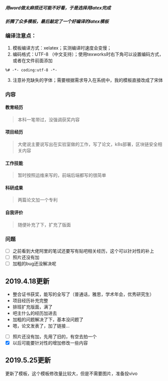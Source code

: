 ##### 用word做太麻烦还可能不好看，于是选择用latex完成
##### 折腾了众多模板，最后敲定了一个好编译的latex模板
### 编译注意点：
1. 模板编译方式：xelatex；实测编译时速度会变慢；
2. 编码格式：UTF-8 （中文支持）；使用texworks时右下角可以设置编码方式，或者在文件前面添加
```
%# -*- coding:utf-8 -*-
```
3. 注意补充缺失的字体；需要根据需求导入在系统中，我的模板直接改成了宋体

### 内容

#### 教育经历
> 本科一笔带过，没强调获奖内容
#### 项目经历
> 大佬说主要说写出在实验室做的工作，写了论文，k8s部署，区块链安全相关内容
#### 工作技能
> 暂时按照运维来写的，前端后端都写的很简单
#### 科研成果
> 两篇论文加一个专利
#### 自我评价
> 随便补充了下，扩充了版面

### 问题
- [ ] 之前看到大佬阿里的笔试还要写有贴吧相关经历，这个可以针对性的补上
- [ ] 照片还没有加
- [ ] 加粗的bug还没解决呢

## 2019.4.18更新

- 整合证书获奖，能写的全写了（普通话，雅思，学术年会，优秀研究生）
- 项目经历补充完整
- 排班扩充版面，满了
- 吧主什么的经历加进去
- 加粗的问题解决了下，基本没问题了
- 嗯，论文发表了，加了链接...
- [ ] 照片还没有加，先用了旧的，有空去拍一个
- [x] 以后可能要针对性的增加修改一些内容

## 2019.5.25更新

更新了模板，这个模板修改量比较大，但是不需要图片，准备投vivo